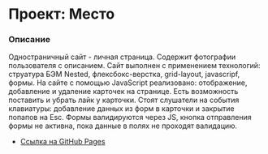 # Проект: Место

### Описание

Одностраничный сайт - личная страница. Содержит фотографии пользователя с описанием. Сайт выполнен с применением технологий: струатура БЭМ Nested, флексбокс-верстка, grid-layout, javascripf, формы.
На сайте с помощью JavaScript  реализовано: отображение, добавление и удаление карточек на странице. Есть возможность поставить и убрать лайк у карточки. Стоят слушатели на события клавиатуры: добавление данных из форм в карточки и закрытие попапов на Esc. Формы валидируются через JS, кнопка отправления формы не активна, пока данные в полях не проходят валидацию. 
 


* [Ссылка на GitHub Pages](https://valeriaglazunova.github.io/mesto/index.html)


